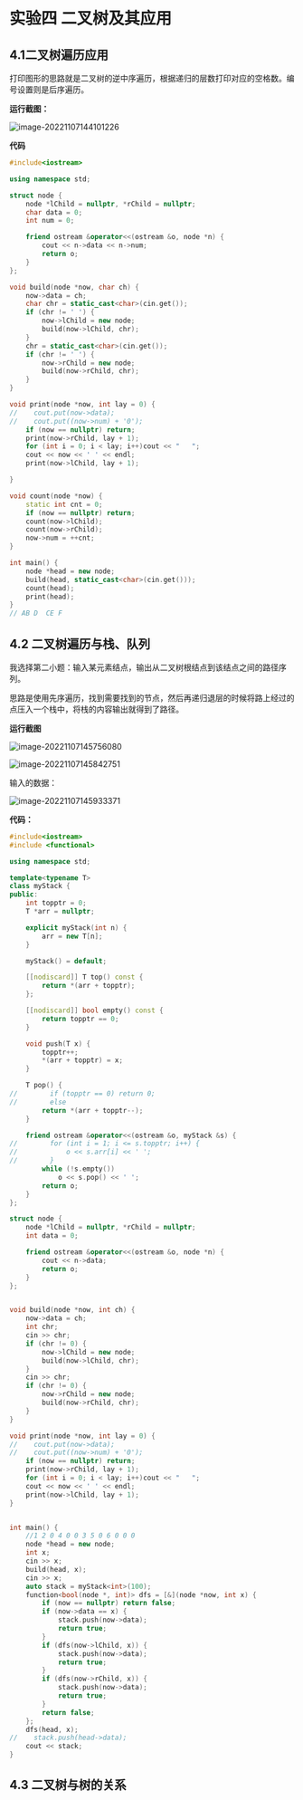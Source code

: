 # **实验四** **二叉树及其应用**

## 4.1二叉树遍历应用

打印图形的思路就是二叉树的逆中序遍历，根据递归的层数打印对应的空格数。编号设置则是后序遍历。

**运行截图：**

![image-20221107144101226](C:\Users\suxto\OneDrive\Documents\LearningStaff\DataStructures\Ex4\2021117405孙潇桐实验四\image-20221107144101226.png)

**代码**

```cpp
#include<iostream>

using namespace std;

struct node {
    node *lChild = nullptr, *rChild = nullptr;
    char data = 0;
    int num = 0;

    friend ostream &operator<<(ostream &o, node *n) {
        cout << n->data << n->num;
        return o;
    }
};

void build(node *now, char ch) {
    now->data = ch;
    char chr = static_cast<char>(cin.get());
    if (chr != ' ') {
        now->lChild = new node;
        build(now->lChild, chr);
    }
    chr = static_cast<char>(cin.get());
    if (chr != ' ') {
        now->rChild = new node;
        build(now->rChild, chr);
    }
}

void print(node *now, int lay = 0) {
//    cout.put(now->data);
//    cout.put((now->num) + '0');
    if (now == nullptr) return;
    print(now->rChild, lay + 1);
    for (int i = 0; i < lay; i++)cout << "   ";
    cout << now << ' ' << endl;
    print(now->lChild, lay + 1);

}

void count(node *now) {
    static int cnt = 0;
    if (now == nullptr) return;
    count(now->lChild);
    count(now->rChild);
    now->num = ++cnt;
}

int main() {
    node *head = new node;
    build(head, static_cast<char>(cin.get()));
    count(head);
    print(head);
}
// AB D  CE F

```

## 4.2 二叉树遍历与栈、队列

我选择第二小题：输入某元素结点，输出从二叉树根结点到该结点之间的路径序列。

思路是使用先序遍历，找到需要找到的节点，然后再递归退层的时候将路上经过的点压入一个栈中，将栈的内容输出就得到了路径。

**运行截图**

![image-20221107145756080](C:\Users\suxto\OneDrive\Documents\LearningStaff\DataStructures\Ex4\2021117405孙潇桐实验四\image-20221107145756080.png)

![image-20221107145842751](C:\Users\suxto\OneDrive\Documents\LearningStaff\DataStructures\Ex4\2021117405孙潇桐实验四\image-20221107145842751.png)

输入的数据：

![image-20221107145933371](C:\Users\suxto\OneDrive\Documents\LearningStaff\DataStructures\Ex4\2021117405孙潇桐实验四\image-20221107145933371.png)

**代码：**

```cpp
#include<iostream>
#include <functional>

using namespace std;

template<typename T>
class myStack {
public:
    int topptr = 0;
    T *arr = nullptr;

    explicit myStack(int n) {
        arr = new T[n];
    }

    myStack() = default;

    [[nodiscard]] T top() const {
        return *(arr + topptr);
    };

    [[nodiscard]] bool empty() const {
        return topptr == 0;
    }

    void push(T x) {
        topptr++;
        *(arr + topptr) = x;
    }

    T pop() {
//        if (topptr == 0) return 0;
//        else
        return *(arr + topptr--);
    }

    friend ostream &operator<<(ostream &o, myStack &s) {
//        for (int i = 1; i <= s.topptr; i++) {
//            o << s.arr[i] << ' ';
//        }
        while (!s.empty())
            o << s.pop() << ' ';
        return o;
    }
};

struct node {
    node *lChild = nullptr, *rChild = nullptr;
    int data = 0;

    friend ostream &operator<<(ostream &o, node *n) {
        cout << n->data;
        return o;
    }
};


void build(node *now, int ch) {
    now->data = ch;
    int chr;
    cin >> chr;
    if (chr != 0) {
        now->lChild = new node;
        build(now->lChild, chr);
    }
    cin >> chr;
    if (chr != 0) {
        now->rChild = new node;
        build(now->rChild, chr);
    }
}

void print(node *now, int lay = 0) {
//    cout.put(now->data);
//    cout.put((now->num) + '0');
    if (now == nullptr) return;
    print(now->rChild, lay + 1);
    for (int i = 0; i < lay; i++)cout << "   ";
    cout << now << ' ' << endl;
    print(now->lChild, lay + 1);
}


int main() {
    //1 2 0 4 0 0 3 5 0 6 0 0 0
    node *head = new node;
    int x;
    cin >> x;
    build(head, x);
    cin >> x;
    auto stack = myStack<int>(100);
    function<bool(node *, int)> dfs = [&](node *now, int x) {
        if (now == nullptr) return false;
        if (now->data == x) {
            stack.push(now->data);
            return true;
        }
        if (dfs(now->lChild, x)) {
            stack.push(now->data);
            return true;
        }
        if (dfs(now->rChild, x)) {
            stack.push(now->data);
            return true;
        }
        return false;
    };
    dfs(head, x);
//    stack.push(head->data);
    cout << stack;
}

```

## 4.3 二叉树与树的关系

